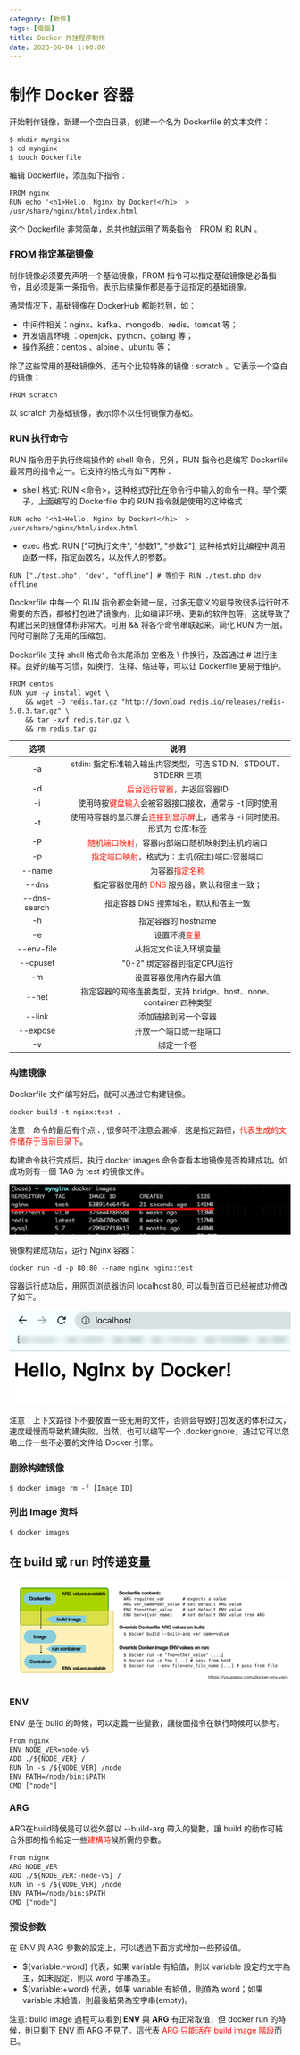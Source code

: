 ```yaml
---
category: [軟件]
tags: [電腦]
title: Docker 外挂程序制作
date: 2023-06-04 1:00:00
---
```


<style>
  table {
    width: 100%
    }
  td {
    vertical-align: center;
    text-align: center;
  }
  table.inputT{
    margin: 10px;
    width: auto;
    margin-left: auto;
    margin-right: auto;
    border: none;
  }
  input{
    text-align: center;
    padding: 0px 10px;
  }
  iframe{
    width: 100%;
    display: block;
    border-style:none;
    overflow:hidden;
  }
</style>

# 制作 Docker 容器

开始制作镜像，新建一个空白目录，创建一个名为 Dockerfile 的文本文件：

```
$ mkdir mynginx
$ cd mynginx
$ touch Dockerfile
```

编辑 Dockerfile，添加如下指令：

```
FROM nginx
RUN echo '<h1>Hello, Nginx by Docker!</h1>' > /usr/share/nginx/html/index.html
```

这个 Dockerfile 非常简单，总共也就运用了两条指令：FROM 和 RUN 。

### FROM 指定基础镜像

制作镜像必须要先声明一个基础镜像，FROM 指令可以指定基础镜像是必备指令，且必须是第一条指令。表示后续操作都是基于這指定的基础镜像。

通常情况下，基础镜像在 DockerHub 都能找到，如：

- 中间件相关：nginx、kafka、mongodb、redis、tomcat 等；
- 开发语言环境 ：openjdk、python、golang 等；
- 操作系统：centos 、alpine 、ubuntu 等；


除了这些常用的基础镜像外，还有个比较特殊的镜像 : scratch 。它表示一个空白的镜像：

```
FROM scratch
```

以 scratch 为基础镜像，表示你不以任何镜像为基础。


### RUN 执行命令

RUN 指令用于执行终端操作的 shell 命令，另外，RUN 指令也是编写 Dockerfile 最常用的指令之一。它支持的格式有如下两种：

- shell 格式: RUN <命令>，这种格式好比在命令行中输入的命令一样。举个栗子，上面编写的 Dockerfile 中的 RUN 指令就是使用的这种格式：

```
RUN echo '<h1>Hello, Nginx by Docker!</h1>' > /usr/share/nginx/html/index.html
```
- exec 格式: RUN ["可执行文件", "参数1", "参数2"], 这种格式好比编程中调用函数一样，指定函数名，以及传入的参数。

```
RUN ["./test.php", "dev", "offline"] # 等价于 RUN ./test.php dev offline
```

Dockerfile 中每一个 RUN 指令都会新建一层，过多无意义的层导致很多运行时不需要的东西，都被打包进了镜像内，比如编译环境、更新的软件包等，这就导致了构建出来的镜像体积非常大。可用 && 将各个命令串联起来。简化 RUN 为一层，同时可删除了无用的压缩包。

Dockerfile 支持 shell 格式命令末尾添加 空格及 \ 作换行，及首通过 # 进行注释。良好的编写习惯，如换行、注释、缩进等，可以让 Dockerfile 更易于维护。

```
FROM centos
RUN yum -y install wget \
    && wget -O redis.tar.gz "http://download.redis.io/releases/redis-5.0.3.tar.gz" \
    && tar -xvf redis.tar.gz \
    && rm redis.tar.gz
```

|选项 |说明|
|---|---|
|-a |stdin: 指定标准输入输出内容类型，可选 STDIN、STDOUT、STDERR 三项|
|-d|<font color="#FF1000">后台运行容器</font>，并返回容器ID|
|-i|使用時按<font color="#FF1000">键盘输入</font>会被容器接口接收，通常与 -t 同时使用|
|-t|使用時容器的显示屏会<font color="#FF1000">连接到显示屏</font>上，通常与 -i 同时使用。形式为 仓库:标签|
|-P|<font color="#FF1000">随机端口映射</font>，容器内部端口随机映射到主机的端口|
|-p|<font color="#FF1000">指定端口映射</font>，格式为：主机(宿主)端口:容器端口|
|--name|为容器<font color="#FF1000">指定名称</font>|
|--dns|指定容器使用的 <font color="#FF2F00">DNS</font> 服务器，默认和宿主一致；
|--dns-search|指定容器 DNS 搜索域名，默认和宿主一致|
|-h|指定容器的 hostname|
|-e|设置环境<font color="#FF1000">变量</font>|
|--env-file|从指定文件读入环境变量|
|--cpuset|"0-2" 绑定容器到指定CPU运行|
|-m|设置容器使用内存最大值|
|--net|指定容器的网络连接类型，支持 bridge、host、none、container 四种类型|
|--link|添加链接到另一个容器|
|--expose|开放一个端口或一组端口|
|-v|绑定一个卷|

### 构建镜像

Dockerfile 文件编写好后，就可以通过它构建镜像。

```
docker build -t nginx:test .
```

注意：命令的最后有个点 **.** , 很多時不注意会漏掉，这是指定路径，<font color="#FF1000">代表生成的文件储存于当前目录下</font>。

构建命令执行完成后，执行 docker images 命令查看本地镜像是否构建成功。如成功则有一個 TAG 为 test 的镜像文件。

![docker](../assets/img/linux/docker.jpg)

镜像构建成功后，运行 Nginx 容器：

```
docker run -d -p 80:80 --name nginx nginx:test
```

容器运行成功后，用网页浏览器访问 localhost:80, 可以看到首页已经被成功修改了如下。

![docker 1](../assets/img/linux/docker1.jpg)

注意：上下文路径下不要放置一些无用的文件，否则会导致打包发送的体积过大，速度缓慢而导致构建失败。当然，也可以编写一个 .dockerignore，通过它可以忽略上传一些不必要的文件给 Docker 引擎。

### 删除构建镜像

```
$ docker image rm -f [Image ID]
```

### 列出 Image 资料

```
$ docker images
```

## 在 build 或 run 时传递变量

![docker 1](../assets/img/linux/docker_env.png)

### ENV

ENV 是在 build 的時候，可以定義一些變數，讓後面指令在執行時候可以參考。


```
From nginx
ENV NODE_VER=node-v5
ADD ./${NODE_VER} /
RUN ln -s /${NODE_VER} /node
ENV PATH=/node/bin:$PATH
CMD ["node"]
```

### ARG

ARG在build時候是可以從外部以 --build-arg 帶入的變數，讓 build 的動作可結合外部的指令給定一些<font color="#FF1000">建構時</font>候所需的參數。


```
From nignx
ARG NODE_VER
ADD ./${NODE_VER:-node-v5} /
RUN ln -s /${NODE_VER} /node
ENV PATH=/node/bin:$PATH
CMD ["node"]
```

### 预设参数

在 ENV 與 ARG 參數的設定上，可以透過下面方式增加一些预设值。

 - ${variable:-word} 代表，如果 variable 有給值，則以 variable 設定的文字為主，如未設定，則以 word 字串為主。
 - ${variable:+word} 代表，如果 variable 有給值，則值為 word；如果 variable 未給值，則最後結果為空字串(empty)。


注意: build image 過程可以看到 **ENV** 與 **ARG** 有正常取值，但 docker run 的時候，則只剩下 ENV 而 ARG 不見了。這代表 <font color="#FF1000">ARG 只能活在 build image 階段</font>而已。